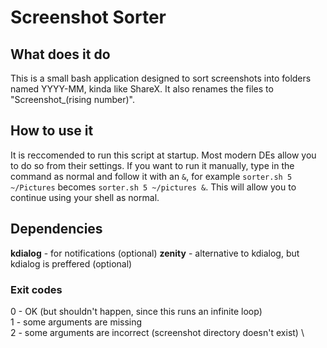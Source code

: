 # Screenshot Sorter

## What does it do

This is a small bash application designed to sort screenshots into folders named YYYY-MM, kinda like ShareX. It also renames the files to "Screenshot_(rising number)".

## How to use it

It is reccomended to run this script at startup. Most modern DEs allow you to do so from their settings. If you want to run it manually, type in the command as normal and follow it with an `&`, for example `sorter.sh 5 ~/Pictures` becomes `sorter.sh 5 ~/pictures &`. This will allow you to continue using your shell as normal.

## Dependencies

**kdialog** - for notifications (optional)
**zenity** - alternative to kdialog, but kdialog is preffered (optional)

### Exit codes

0 - OK (but shouldn't happen, since this runs an infinite loop) \
1 - some arguments are missing \
2 - some arguments are incorrect (screenshot directory doesn't exist) \
